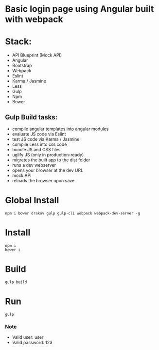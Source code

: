 # Basic login page using Angular built with webpack

# Stack:
- API Blueprint (Mock API)
- Angular
- Bootstrap
- Webpack
- Eslint
- Karma / Jasmine
- Less
- Gulp
- Npm
- Bower

## Gulp Build tasks:
- compile angular templates into angular modules
- evaluate JS code via Eslint
- test JS code via Karma / Jasmine
- compile Less into css code
- bundle JS and CSS files
- uglify JS (only in production-ready)
- migrates the built app to the dist folder
- runs a dev webserver
- opens your browser at the dev URL
- mock API
- reloads the browser upon save

# Global Install
    npm i bower drakov gulp gulp-cli webpack webpack-dev-server -g

# Install
    npm i
    bower i

# Build
    gulp build
    
# Run
    gulp

### Note
- Valid user: user
- Valid password: 123
